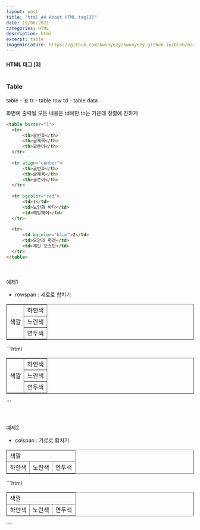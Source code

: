 ```yaml
---
layout: post
title: "html_#4 About HTML tag[3]"
date: 19/06/2021
categories: HTML
description: html
excerpt: table 
imageminiature: https://github.com/kwonyezy/kwonyezy.github.io/blob/master/_posts/pictures/skyimg.jpg?raw=true
---
```

#### HTML 태그 [3] <br><br>

### Table

table - 표
tr - table row
td - table data

화면에 출력될 모든 내용은 td에만
th는 가운데 정렬에 진하게

```html
<table border="1">
  <tr>
      <th>글번호</th>
      <th>글제목</th>
      <th>글쓴이</th>
  </tr>
  
  <tr align="center">
      <th>글번호</th>
      <th>글제목</th>
      <th>글쓴이</th>
  </tr>
  
  <tr bgcolor="red">
      <td>1</td>
      <td>노인과 바다</td>
      <td>헤밍웨이</td>
  </tr>
  
  <tr>
      <td bgcolor="blue">2</td>
      <td>오만과 편견</td>
      <td>제인 오스턴</td>
  </tr>
</table>
```
<br><br>
예제1
- rowspan : 세로로 합치기
<table border="1">
  <tr>
      <td rowspan="3">색깔</td>
      <td>하얀색</td>
  </tr>
  
  <tr>
      <td>노란색</td>
  </tr>
  
  <tr>
      <td>연두색</td>
  </tr>
</table>
```html
<table border="1">
  <tr>
      <td rowspan="3">색깔</td>
      <td>하얀색</td>
  </tr>
  
  <tr>
      <td>노란색</td>
  </tr>
  
  <tr>
      <td>연두색</td>
  </tr>
</table>
```

<br><br>
예제2
- colspan : 가로로 합치기
<table border="1">
  <tr>
      <td colspan="3">색깔</td>
  </tr>
  
  <tr>
      <td>하얀색</td>
      <td>노란색</td>
      <td>연두색</td>
  </tr>
</table>
```html
<table border="1">
  <tr>
      <td colspan="3">색깔</td>
  </tr>
  
  <tr>
      <td>하얀색</td>
      <td>노란색</td>
      <td>연두색</td>
  </tr>
</table>
```
